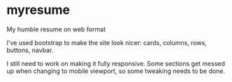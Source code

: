 # myresume
 My humble resume on web format

I've used bootstrap to make the site look nicer: cards, columns, rows, buttons, navbar.

I still need to work on making it fully responsive. Some sections get messed up when changing to mobile viewport, so some tweaking needs to be done. 
